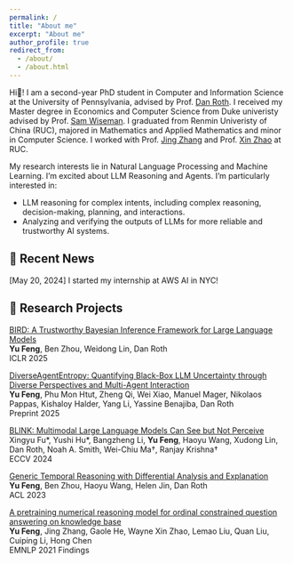 ```yaml
---
permalink: /
title: "About me"
excerpt: "About me"
author_profile: true
redirect_from: 
  - /about/
  - /about.html
---
```

 
Hi👋! I am a second-year PhD student in Computer and Information Science at the University of Pennsylvania, advised by Prof. [Dan Roth](https://www.cis.upenn.edu/~danroth/). I received my Master degree in Economics and Computer Science from Duke univeristy advised by Prof. [Sam Wiseman](https://swiseman.github.io/). I graduated from Renmin Univeristy of China (RUC), majored in Mathematics and Applied Mathematics and minor in Computer Science. I worked with Prof. [Jing Zhang](https://scholar.google.com/citations?user=T7Wa3GQAAAAJ&hl=en) and Prof. [Xin Zhao](https://scholar.google.com/citations?hl=en&user=JNhNacoAAAAJ&view_op=list_works&sortby=pubdate) at RUC. 

My research interests lie in Natural Language Processing and Machine Learning. I’m excited about LLM Reasoning and Agents. I’m particularly interested in:
* LLM reasoning for complex intents, including complex reasoning, decision-making, planning, and interactions.
* Analyzing and verifying the outputs of LLMs for more reliable and trustworthy AI systems.

🌟 Recent News
------
[May 20, 2024] I started my internship at AWS AI in NYC!

📑 Research Projects
------
[BIRD: A Trustworthy Bayesian Inference Framework for Large Language Models](https://arxiv.org/pdf/2404.12494) <br>
**Yu Feng**, Ben Zhou, Weidong Lin, Dan Roth<br>
ICLR 2025

[DiverseAgentEntropy: Quantifying Black-Box LLM Uncertainty through Diverse Perspectives and Multi-Agent Interaction](https://drive.google.com/file/d/1xxvHgNjCe76_P9gfkt4OKMbXKkuZpaAO/view?usp=sharing) <br>
**Yu Feng**, Phu Mon Htut, Zheng Qi, Wei Xiao, Manuel Mager, Nikolaos Pappas, Kishaloy Halder, Yang Li, Yassine Benajiba, Dan Roth <br>
Preprint 2025

[BLINK: Multimodal Large Language Models Can See but Not Perceive](https://arxiv.org/pdf/2404.12390) <br>
Xingyu Fu*, Yushi Hu*, Bangzheng Li, **Yu Feng**, Haoyu Wang, Xudong Lin, Dan Roth, Noah A. Smith, Wei-Chiu Ma†, Ranjay Krishna† <br>
ECCV 2024

[Generic Temporal Reasoning with Differential Analysis and Explanation](https://aclanthology.org/2023.acl-long.671.pdf)<br>
**Yu Feng**, Ben Zhou, Haoyu Wang, Helen Jin, Dan Roth<br>
ACL 2023

[A pretraining numerical reasoning model for ordinal constrained question answering on knowledge base](https://aclanthology.org/2021.findings-emnlp.159.pdf) <br>
**Yu Feng**, Jing Zhang, Gaole He, Wayne Xin Zhao, Lemao Liu, Quan Liu, Cuiping Li, Hong Chen <br>
EMNLP 2021 Findings
